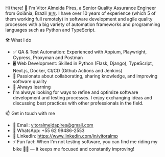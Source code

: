Hi there! 👋
I'm Vitor Almeida Pires, a Senior Quality Assurance Engineer from Goiânia, Brazil 🇧🇷. I have over 10 years of experience (which 5 of them working full remotely) in software development and agile quality processes with a big variety of automation frameworks and programming languages such as Python and TypeScript.

🛠️ What I do
- ✅ QA & Test Automation: Experienced with Appium, Playwright, Cypress, Proxyman and Postman
- 🖥️ Web Development: Skilled in Python (Flask, Django), TypeScript, Next.js, Docker, CI/CD (Github Actions and Jenkins)
- 🚀 Passionate about collaborating, sharing knowledge, and improving software quality
- 📌 Always learning
- I'm always looking for ways to refine and optimize software development and testing processes. I enjoy exchanging ideas and discussing best practices with other professionals in the field.

📫 Get in touch with me
- 📧 Email: vitoralmeidapires@gmail.com
- 📱 WhatsApp: +55 62 99486-2553
- 💼 LinkedIn: https://www.linkedin.com/in/vitoralmp
- ⚡ Fun fact: When I'm not testing software, you can find me riding my bike 🚴‍♂️ — it keeps me focused and constantly improving!

